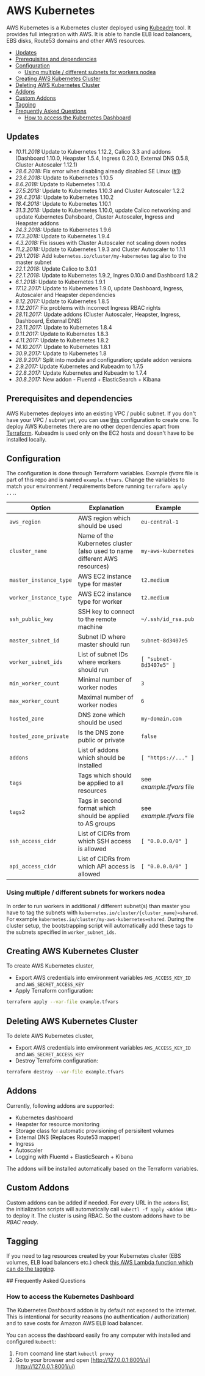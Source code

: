 # AWS Kubernetes

AWS Kubernetes is a Kubernetes cluster deployed using [Kubeadm](https://kubernetes.io/docs/admin/kubeadm/) tool. It provides full integration with AWS. It is able to handle ELB load balancers, EBS disks, Route53 domains and other AWS resources.

<!-- TOC depthFrom:2 -->

- [Updates](#updates)
- [Prerequisites and dependencies](#prerequisites-and-dependencies)
- [Configuration](#configuration)
    - [Using multiple / different subnets for workers nodea](#using-multiple--different-subnets-for-workers-nodea)
- [Creating AWS Kubernetes Cluster](#creating-aws-kubernetes-cluster)
- [Deleting AWS Kubernetes Cluster](#deleting-aws-kubernetes-cluster)
- [Addons](#addons)
- [Custom Addons](#custom-addons)
- [Tagging](#tagging)
- [Frequently Asked Questions](#frequently-asked-questions)
    - [How to access the Kubernetes Dashboard](#how-to-access-the-kubernetes-dashboard)

<!-- /TOC -->

## Updates

* *10.11.2018* Update to Kubernetes 1.12.2, Calico 3.3 and addons (Dashboard 1.10.0, Heapster 1.5.4, Ingress 0.20.0, External DNS 0.5.8, Cluster Autoscaler 1.12.1)
* *28.6.2018:* Fix error when disabling already disabled SE Linux ([#1](https://github.com/scholzj/terraform-aws-minikube/pull/1))
* *23.6.2018:* Update to Kubernetes 1.10.5
* *8.6.2018:* Update to Kubernetes 1.10.4
* *27.5.2018:* Update to Kubernetes 1.10.3 and Cluster Autoscaler 1.2.2
* *29.4.2018:* Update to Kubernetes 1.10.2
* *18.4.2018:* Update to Kubernetes 1.10.1
* *31.3.2018:* Update to Kubernetes 1.10.0, update Calico networking and update Kubernetes Dahsboard, Cluster Autoscaler, Ingress and Heapster addons
* *24.3.2018:* Update to Kubernetes 1.9.6
* *17.3.2018:* Update to Kubernetes 1.9.4
* *4.3.2018:* Fix issues with Cluster Autoscaler not scaling down nodes
* *11.2.2018:* Update to Kubernetes 1.9.3 and Cluster Autoscaler to 1.1.1
* *29.1.2018:* Add `kubernetes.io/cluster/my-kubernetes` tag also to the master subnet
* *22.1.2018:* Update Calico to 3.0.1
* *22.1.2018:* Update to Kubernetes 1.9.2, Ingres 0.10.0 and Dashboard 1.8.2
* *6.1.2018:* Update to Kubernetes 1.9.1
* *17.12.2017:* Update to Kubernetes 1.9.0, update Dashboard, Ingress, Autoscaler and Heapster dependencies
* *8.12.2017:* Update to Kubernetes 1.8.5
* *1.12.2017:* Fix problems with incorrect Ingress RBAC rights
* *28.11.2017:* Update addons (Cluster Autoscaler, Heapster, Ingress, Dashboard, External DNS)
* *23.11.2017:* Update to Kubernetes 1.8.4
* *9.11.2017:* Update to Kubernetes 1.8.3
* *4.11.2017:* Update to Kubernetes 1.8.2
* *14.10.2017:* Update to Kubernetes 1.8.1
* *30.9.2017:* Update to Kubernetes 1.8
* *28.9.2017:* Split into module and configuration; update addon versions
* *2.9.2017:* Update Kubernetes and Kubeadm to 1.7.5
* *22.8.2017:* Update Kubernetes and Kubeadm to 1.7.4
* *30.8.2017:* New addon - Fluentd + ElasticSearch + Kibana

## Prerequisites and dependencies
AWS Kubernetes deployes into an existing VPC / public subnet. If you don't have your VPC / subnet yet, you can use [this](https://github.com/scholzj/aws-vpc) configuration to create one. To deploy AWS Kubernetes there are no other dependencies apart from [Terraform](https://www.terraform.io). Kubeadm is used only on the EC2 hosts and doesn't have to be installed locally.

## Configuration

The configuration is done through Terraform variables. Example *tfvars* file is part of this repo and is named `example.tfvars`. Change the variables to match your environment / requirements before running `terraform apply ...`.

| Option | Explanation | Example |
|--------|-------------|---------|
| `aws_region` | AWS region which should be used | `eu-central-1` |
| `cluster_name` | Name of the Kubernetes cluster (also used to name different AWS resources) | `my-aws-kubernetes` |
| `master_instance_type` | AWS EC2 instance type for master | `t2.medium` |
| `worker_instance_type` | AWS EC2 instance type for worker | `t2.medium` |
| `ssh_public_key` | SSH key to connect to the remote machine | `~/.ssh/id_rsa.pub` |
| `master_subnet_id` | Subnet ID where master should run | `subnet-8d3407e5` |
| `worker_subnet_ids` | List of subnet IDs where workers should run | `[ "subnet-8d3407e5" ]` |
| `min_worker_count` | Minimal number of worker nodes | `3` |
| `max_worker_count` | Maximal number of worker nodes | `6` |
| `hosted_zone` | DNS zone which should be used | `my-domain.com` |
| `hosted_zone_private` | Is the DNS zone public or private | `false` |
| `addons` | List of addons which should be installed | `[ "https://..." ]` |
| `tags` | Tags which should be applied to all resources | see *example.tfvars* file |
| `tags2` | Tags in second format which should be applied to AS groups | see *example.tfvars* file |
| `ssh_access_cidr` | List of CIDRs from which SSH access is allowed | `[ "0.0.0.0/0" ]` |
| `api_access_cidr` | List of CIDRs from which API access is allowed | `[ "0.0.0.0/0" ]` |

### Using multiple / different subnets for workers nodea

In order to run workers in additional / different subnet(s) than master you have to tag the subnets with `kubernetes.io/cluster/{cluster_name}=shared`. For example `kubernetes.io/cluster/my-aws-kubernetes=shared`. During the cluster setup, the bootstrapping script will automatically add these tags to the subnets specified in `worker_subnet_ids`.

## Creating AWS Kubernetes Cluster

To create AWS Kubernetes cluster, 
* Export AWS credentials into environment variables `AWS_ACCESS_KEY_ID` and `AWS_SECRET_ACCESS_KEY`
* Apply Terraform configuration:
```bash
terraform apply --var-file example.tfvars
```

## Deleting AWS Kubernetes Cluster

To delete AWS Kubernetes cluster, 
* Export AWS credentials into environment variables `AWS_ACCESS_KEY_ID` and `AWS_SECRET_ACCESS_KEY`
* Destroy Terraform configuration:
```bash
terraform destroy --var-file example.tfvars
```

## Addons

Currently, following addons are supported:
* Kubernetes dashboard
* Heapster for resource monitoring
* Storage class for automatic provisioning of persisitent volumes
* External DNS (Replaces Route53 mapper)
* Ingress
* Autoscaler
* Logging with Fluentd + ElasticSearch + Kibana

The addons will be installed automatically based on the Terraform variables. 

## Custom Addons

Custom addons can be added if needed. For every URL in the `addons` list, the initialization scripts will automatically call `kubectl -f apply <Addon URL>` to deploy it. The cluster is using RBAC. So the custom addons have to be *RBAC ready*.

## Tagging

If you need to tag resources created by your Kubernetes cluster (EBS volumes, ELB load balancers etc.) check [this AWS Lambda function which can do the tagging](https://github.com/scholzj/aws-kubernetes-tagging-lambda).

## Frequently Asked Questions

### How to access the Kubernetes Dashboard

The Kubernetes Dashboard addon is by default not exposed to the internet. This is intentional for security reasons (no authentication / authorization) and to save costs for Amazon AWS ELB load balancer.

You can access the dashboard easily fro any computer with installed and configured `kubectl`:
1) From coomand line start `kubectl proxy`
2) Go to your browser and open [http://127.0.0.1:8001/ui](http://127.0.0.1:8001/ui)
